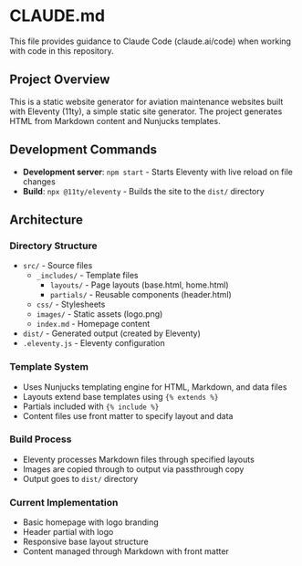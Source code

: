 # CLAUDE.md

This file provides guidance to Claude Code (claude.ai/code) when working with code in this repository.

## Project Overview

This is a static website generator for aviation maintenance websites built with Eleventy (11ty), a simple static site generator. The project generates HTML from Markdown content and Nunjucks templates.

## Development Commands

- **Development server**: `npm start` - Starts Eleventy with live reload on file changes
- **Build**: `npx @11ty/eleventy` - Builds the site to the `dist/` directory

## Architecture

### Directory Structure

- `src/` - Source files
  - `_includes/` - Template files
    - `layouts/` - Page layouts (base.html, home.html)
    - `partials/` - Reusable components (header.html)
  - `css/` - Stylesheets
  - `images/` - Static assets (logo.png)
  - `index.md` - Homepage content
- `dist/` - Generated output (created by Eleventy)
- `.eleventy.js` - Eleventy configuration

### Template System

- Uses Nunjucks templating engine for HTML, Markdown, and data files
- Layouts extend base templates using `{% extends %}`
- Partials included with `{% include %}`
- Content files use front matter to specify layout and data

### Build Process

- Eleventy processes Markdown files through specified layouts
- Images are copied through to output via passthrough copy
- Output goes to `dist/` directory

### Current Implementation

- Basic homepage with logo branding
- Header partial with logo
- Responsive base layout structure
- Content managed through Markdown with front matter
